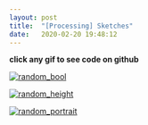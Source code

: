 ```yaml
---
layout: post
title:  "[Processing] Sketches"
date:   2020-02-20 19:48:12
---
```


**click any gif to see code on github**

[![random_bool](https://media.giphy.com/media/mA7PD2DnLkPsVAQOCS/giphy.gif)](https://github.com/spoisseroux/Processing3/blob/master/bool_grid/bool_grid.pde)


[![random_height](https://media.giphy.com/media/lnz2OjiWypvZZTCBj5/giphy.gif)](https://github.com/spoisseroux/Processing3/blob/master/random_height/random_height.pde)


[![random_portrait](https://media.giphy.com/media/XD3vsEiZY7s4CkOiF6/giphy.gif)](https://github.com/spoisseroux/Processing3/blob/master/random_nude/random_nude.pde)




